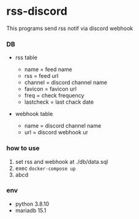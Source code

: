 # rss-discord
This programs send rss notif via discord webhook

### DB
- rss table
    - name = feed name
    - rss = feed url
    - channel = discord channel name
    - favicon = favicon url
    - freq = check frequency
    - lastcheck = last chack date

- webhook table
    - name = discord channel name
    - url = discord webhook ur

### how to use
1. set rss and webhook at ./db/data.sql
2. exec `docker-compose up`
3. abcd

### env
- python 3.8.10
- mariadb 15.1
